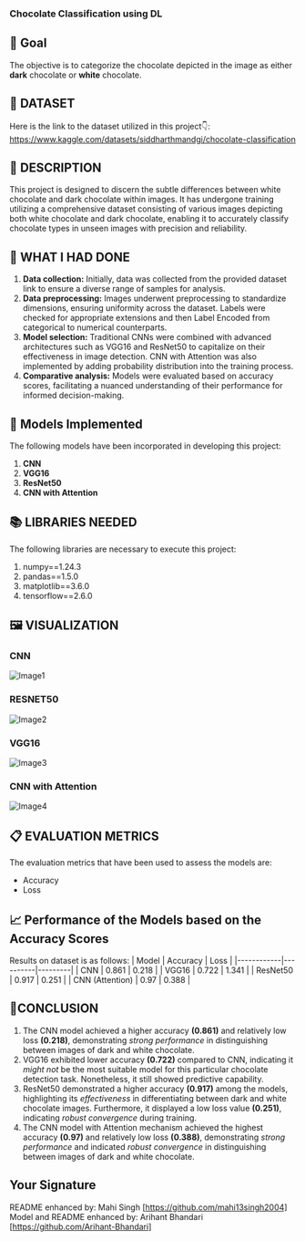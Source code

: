 ### Chocolate Classification using DL

## 🎯 Goal
The objective is to categorize the chocolate depicted in the image as either **dark** chocolate or **white** chocolate.

## 🧵 DATASET
Here is the link to the dataset utilized in this project👇:<br>
https://www.kaggle.com/datasets/siddharthmandgi/chocolate-classification

## 🧾 DESCRIPTION
This project is designed to discern the subtle differences between white chocolate and dark chocolate within images. It has undergone training utilizing a comprehensive dataset consisting of various images depicting both white chocolate and dark chocolate, enabling it to accurately classify chocolate types in unseen images with precision and reliability.

## 🧮 WHAT I HAD DONE
1. **Data collection:** Initially, data was collected from the provided dataset link to ensure a diverse range of samples for analysis.<br>
2. **Data preprocessing:** Images underwent preprocessing to standardize dimensions, ensuring uniformity across the dataset. Labels were checked for appropriate extensions and then Label Encoded from categorical to numerical counterparts.<br>
3. **Model selection:** Traditional CNNs were combined with advanced architectures such as VGG16 and ResNet50 to capitalize on their effectiveness in image detection. CNN with Attention was also implemented by adding probability distribution into the training process.<br>
4. **Comparative analysis:** Models were evaluated based on accuracy scores, facilitating a nuanced understanding of their performance for informed decision-making.

## 🚀 **Models Implemented**
The following models have been incorporated in developing this project:
1. **CNN**<br>
2. **VGG16**<br>
3. **ResNet50**<br>
4. **CNN with Attention**

## 📚 LIBRARIES NEEDED
The following libraries are necessary to execute this project:
1. numpy==1.24.3
2. pandas==1.5.0
3. matplotlib==3.6.0
4. tensorflow==2.6.0

## 🖼️ VISUALIZATION

### CNN
<img src="https://github.com/abhisheks008/DL-Simplified/blob/main/Chocolate%20Classification%20using%20DL/Images/acc_cnn.jpg" alt="Image1" >

### RESNET50
<img src="https://github.com/abhisheks008/DL-Simplified/blob/main/Chocolate%20Classification%20using%20DL/Images/acc_resnet50.jpg" alt="Image2">

### VGG16
<img src="https://github.com/abhisheks008/DL-Simplified/blob/main/Chocolate%20Classification%20using%20DL/Images/acc_vgg16.jpg" alt="Image3" >

### CNN with Attention
<img src="" alt="Image4" >

## 📋 EVALUATION METRICS
The evaluation metrics that have been used to assess the models are:
- Accuracy<br> 
- Loss

## 📈 **Performance of the Models based on the Accuracy Scores**
Results on dataset is as follows:
| Model      | Accuracy | Loss    |
|------------|----------|---------|
| CNN    | 0.861     | 0.218   |
| VGG16    | 0.722     | 1.341    |
| ResNet50    | 0.917     | 0.251    |
| CNN (Attention)    | 0.97     | 0.388    |

## 📢CONCLUSION
1. The CNN model achieved a higher accuracy **(0.861)** and relatively low loss **(0.218)**, demonstrating *strong performance* in distinguishing between images of dark and white chocolate.
2. VGG16 exhibited lower accuracy **(0.722)** compared to CNN, indicating it *might not* be the most suitable model for this particular chocolate detection task. Nonetheless, it still showed predictive capability.
3. ResNet50 demonstrated a higher accuracy **(0.917)** among the models, highlighting its *effectiveness* in differentiating between dark and white chocolate images. Furthermore, it displayed a low loss value **(0.251)**, indicating *robust convergence* during training.
4. The CNN model with Attention mechanism achieved the highest accuracy **(0.97)** and relatively low loss **(0.388)**, demonstrating *strong performance* and indicated *robust convergence* in distinguishing between images of dark and white chocolate.

## Your Signature
README enhanced by: Mahi Singh [https://github.com/mahi13singh2004]
Model and README enhanced by: Arihant Bhandari [https://github.com/Arihant-Bhandari]